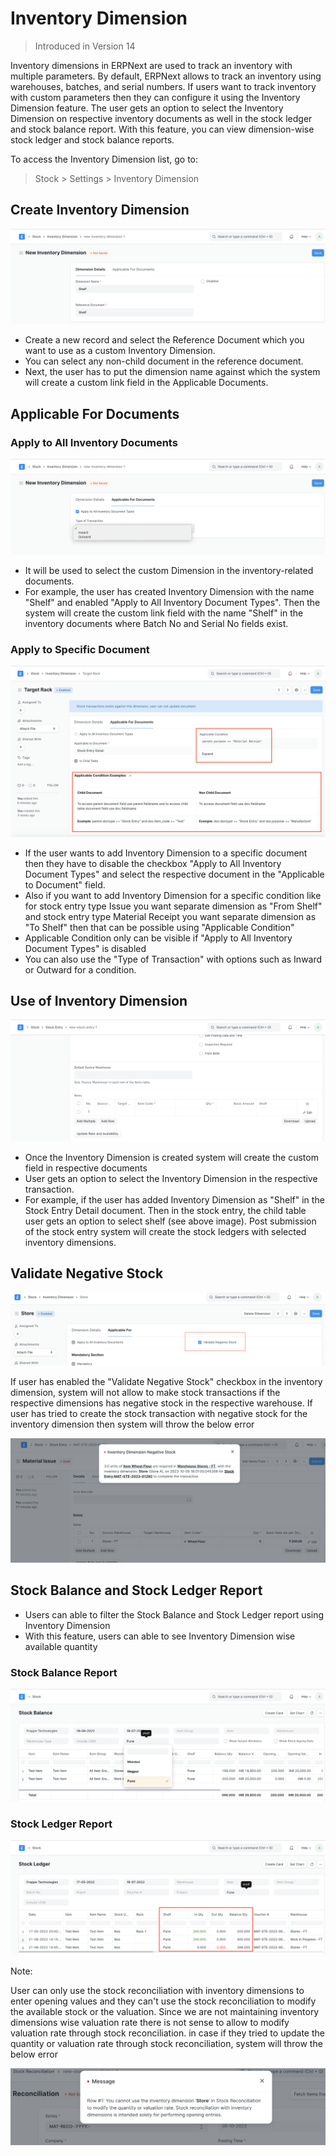 
# Inventory Dimension




> Introduced in Version 14
> 
> 

Inventory dimensions in ERPNext are used to track an inventory with multiple parameters. By default, ERPNext allows to track an inventory using warehouses, batches, and serial numbers. If users want to track inventory with custom parameters then they can configure it using the Inventory Dimension feature. The user gets an option to select the Inventory Dimension on respective inventory documents as well in the stock ledger and stock balance report. With this feature, you can view dimension-wise stock ledger and stock balance reports.

To access the Inventory Dimension list, go to:


> Stock > Settings > Inventory Dimension
> 
> 

## Create Inventory Dimension

![new inventory dimension](/files/new-inventory-dimension.png)![]()

* Create a new record and select the Reference Document which you want to use as a custom Inventory Dimension.
* You can select any non-child document in the reference document.
* Next, the user has to put the dimension name against which the system will create a custom link field in the Applicable Documents.

## Applicable For Documents

### Apply to All Inventory Documents

![inventory dimension applicable for all inventory documents](/files/inventory-dimension-applicable-for-all-inventory-documents.png)![]()  


* It will be used to select the custom Dimension in the inventory-related documents.
* For example, the user has created Inventory Dimension with the name "Shelf" and enabled "Apply to All Inventory Document Types". Then the system will create the custom link field with the name "Shelf" in the inventory documents where Batch No and Serial No fields exist.

### Apply to Specific Document

![inventory dimension applicable for](/files/inventory-dimension-applicable-for.png)![]()  


* If the user wants to add Inventory Dimension to a specific document then they have to disable the checkbox "Apply to All Inventory Document Types" and select the respective document in the "Applicable to Document" field.
* Also if you want to add Inventory Dimension for a specific condition like for stock entry type Issue you want separate dimension as "From Shelf" and stock entry type Material Receipt you want separate dimension as "To Shelf" then that can be possible using "Applicable Condition"
* Applicable Condition only can be visible if "Apply to All Inventory Document Types" is disabled
* You can also use the "Type of Transaction" with options such as Inward or Outward for a condition.

## Use of Inventory Dimension

![inventory dimension on transaction](/files/inventory-dimension-on-transaction.png)![]()  


* Once the Inventory Dimension is created system will create the custom field in respective documents
* User gets an option to select the Inventory Dimension in the respective transaction.
* For example, if the user has added Inventory Dimension as "Shelf" in the Stock Entry Detail document. Then in the stock entry, the child table user gets an option to select shelf (see above image). Post submission of the stock entry system will create the stock ledgers with selected inventory dimensions.

## Validate Negative Stock

![](/files/fqvxY3m.png)![]()  


If user has enabled the "Validate Negative Stock" checkbox in the inventory dimension, system will not allow to make stock transactions if the respective dimensions has negative stock in the respective warehouse. If user has tried to create the stock transaction with negative stock for the inventory dimension then system will throw the below error

  


![](/files/OKgkIqS.png)![]()  


## Stock Balance and Stock Ledger Report

* Users can able to filter the Stock Balance and Stock Ledger report using Inventory Dimension
* With this feature, users can able to see Inventory Dimension wise available quantity

### Stock Balance Report

![inventory dimension stock balance](/files/inventory-dimension-stock-balance.png)![]()  


### Stock Ledger Report

![inventory dimension stock ledger](/files/inventory-dimension-stock-ledger.png)![]()  


  


Note:

User can only use the stock reconciliation with inventory dimensions to enter opening values and they can't use the stock reconciliation to modify the available stock or the valuation. Since we are not maintaining inventory dimensions wise valuation rate there is not sense to allow to modify valuation rate through stock reconciliation. in case if they tried to update the quantity or valuation rate through stock reconciliation, system will throw the below error

  


![](/files/cTOHcyI.png)![]()  





